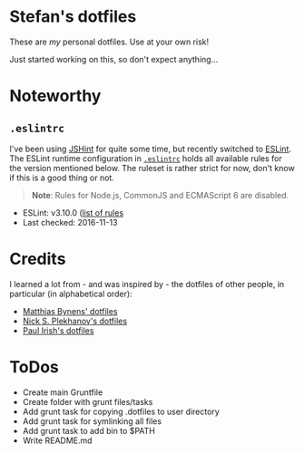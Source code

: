 # Stefan's dotfiles

These are *my* personal dotfiles. Use at your own risk! 

Just started working on this, so don't expect anything...

# Noteworthy

## `.eslintrc`

I've been using [JSHint][1] for quite some time, but recently 
switched to [ESLint][2]. The ESLint runtime configuration in
[`.eslintrc`][4] holds 
all available rules for the version mentioned below. The ruleset is rather 
strict for now, don't know if this is a good thing or not.

> **Note**: Rules for Node.js, CommonJS and ECMAScript 6 are disabled.

* ESLint: v3.10.0 ([list of rules][3]
* Last checked: 2016-11-13


# Credits

I learned a lot from - and was inspired by - the dotfiles of other people, in
particular (in alphabetical order):

* [Matthias Bynens' dotfiles][6]
* [Nick S. Plekhanov's dotfiles][7]
* [Paul Irish's dotfiles][5]


# ToDos
 * Create main Gruntfile
 * Create folder with grunt files/tasks
 * Add grunt task for copying .dotfiles to user directory
 * Add grunt task for symlinking all files
 * Add grunt task to add bin to $PATH
 * Write README.md
 

[//]: # "References"

[1]: http://jshint.com
[2]: http://eslint.org
[3]: http://eslint.org/docs/rules/
[4]: https://github.com/stefankolb/dotfiles/blob/master/.eslintrc
[5]: https://github.com/paulirish/dotfiles
[6]: https://github.com/mathiasbynens/dotfiles
[7]: https://github.com/nicksp/dotfiles

